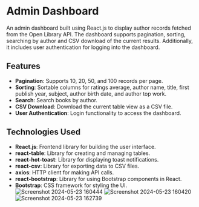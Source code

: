 # Admin Dashboard

An admin dashboard built using React.js to display author records fetched from the Open Library API. The dashboard supports pagination, sorting, searching by author and CSV download of the current results. Additionally, it includes user authentication for logging into the dashboard.

## Features

- **Pagination**: Supports 10, 20, 50, and 100 records per page.
- **Sorting**: Sortable columns for ratings average, author name, title, first publish year, subject, author birth date, and author top work.
- **Search**: Search books by author.
- **CSV Download**: Download the current table view as a CSV file.
- **User Authentication**: Login functionality to access the dashboard.

## Technologies Used

- **React.js**: Frontend library for building the user interface.
- **react-table**: Library for creating and managing tables.
- **react-hot-toast**: Library for displaying toast notifications.
- **react-csv**: Library for exporting data to CSV files.
- **axios**: HTTP client for making API calls.
- **react-bootstrap**: Library for using Bootstrap components in React.
- **Bootstrap**: CSS framework for styling the UI.
![Screenshot 2024-05-23 160444](https://github.com/p00jitha/admin-dashboard/assets/129841150/a28161fe-1b67-4172-9127-d4a9cfa0d285)
![Screenshot 2024-05-23 160420](https://github.com/p00jitha/admin-dashboard/assets/129841150/f9619e45-99db-4d02-a5a9-9086569a52e2)
![Screenshot 2024-05-23 162739](https://github.com/p00jitha/admin-dashboard/assets/129841150/8057cc62-d4bc-4c61-b786-cf96c618c9cb)


